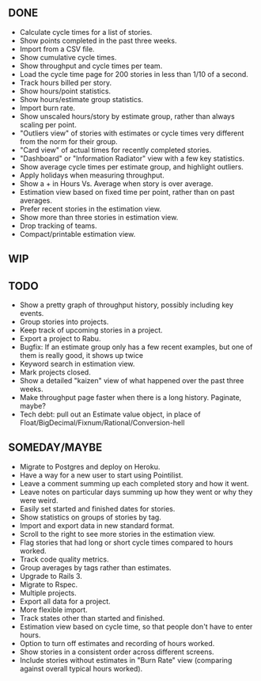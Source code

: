DONE
----
* Calculate cycle times for a list of stories.
* Show points completed in the past three weeks.
* Import from a CSV file.
* Show cumulative cycle times.
* Show throughput and cycle times per team.
* Load the cycle time page for 200 stories in less than 1/10 of a second.
* Track hours billed per story.
* Show hours/point statistics.
* Show hours/estimate group statistics.
* Import burn rate.
* Show unscaled hours/story by estimate group, rather than always scaling per point.
* "Outliers view" of stories with estimates or cycle times very different from the norm for their group.
* "Card view" of actual times for recently completed stories.
* "Dashboard" or "Information Radiator" view with a few key statistics.
* Show average cycle times per estimate group, and highlight outliers.
* Apply holidays when measuring throughput.
* Show a + in Hours Vs. Average when story is over average.
* Estimation view based on fixed time per point, rather than on past averages.
* Prefer recent stories in the estimation view.
* Show more than three stories in estimation view.
* Drop tracking of teams.
* Compact/printable estimation view.

WIP
---

TODO
----
* Show a pretty graph of throughput history, possibly including key events.
* Group stories into projects.
* Keep track of upcoming stories in a project.
* Export a project to Rabu.
* Bugfix: If an estimate group only has a few recent examples, but one of them is really good, it shows up twice
* Keyword search in estimation view.
* Mark projects closed.
* Show a detailed "kaizen" view of what happened over the past three weeks.
* Make throughput page faster when there is a long history. Paginate, maybe?
* Tech debt: pull out an Estimate value object, in place of Float/BigDecimal/Fixnum/Rational/Conversion-hell

SOMEDAY/MAYBE
-------------
* Migrate to Postgres and deploy on Heroku.
* Have a way for a new user to start using Pointilist.
* Leave a comment summing up each completed story and how it went.
* Leave notes on particular days summing up how they went or why they were weird.
* Easily set started and finished dates for stories.
* Show statistics on groups of stories by tag.
* Import and export data in new standard format.
* Scroll to the right to see more stories in the estimation view.
* Flag stories that had long or short cycle times compared to hours worked.
* Track code quality metrics.
* Group averages by tags rather than estimates.
* Upgrade to Rails 3.
* Migrate to Rspec.
* Multiple projects.
* Export all data for a project.
* More flexible import.
* Track states other than started and finished.
* Estimation view based on cycle time, so that people don't have to enter hours.
* Option to turn off estimates and recording of hours worked.
* Show stories in a consistent order across different screens.
* Include stories without estimates in "Burn Rate" view (comparing against overall typical hours worked).